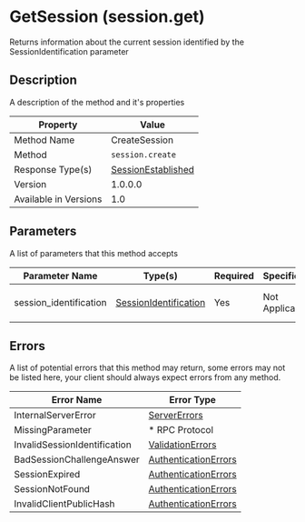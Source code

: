 # GetSession (session.get)

Returns information about the current session identified by the
SessionIdentification parameter


## Description

A description of the method and it's properties

| Property              | Value                                                     |
|-----------------------|-----------------------------------------------------------|
| Method Name           | CreateSession                                             |
| Method                | `session.create`                                          |
| Response Type(s)      | [SessionEstablished](../../Objects/SessionEstablished.md) |
| Version               | 1.0.0.0                                                   |
| Available in Versions | 1.0                                                       |


## Parameters

A list of parameters that this method accepts

| Parameter Name         | Type(s)                                                         | Required | Specification  | Deprecated | Versions | Description                       |
|------------------------|-----------------------------------------------------------------|----------|----------------|------------|----------|-----------------------------------|
| session_identification | [SessionIdentification](../../Objects/SessionIdentification.md) | Yes      | Not Applicable | No         | 1.0      | The Session Identification object |

## Errors

A list of potential errors that this method may return, some errors
may not be listed here, your client should always expect errors from
any method.

| Error Name                   | Error Type                                                   |
|------------------------------|--------------------------------------------------------------|
| InternalServerError          | [ServerErrors](../../Errors/ServerErrors.md)                 |
| MissingParameter             | * RPC Protocol                                               |
| InvalidSessionIdentification | [ValidationErrors](../../Errors/ValidationErrors.md)         |
| BadSessionChallengeAnswer    | [AuthenticationErrors](../../Errors/AuthenticationErrors.md) |
| SessionExpired               | [AuthenticationErrors](../../Errors/AuthenticationErrors.md) |
| SessionNotFound              | [AuthenticationErrors](../../Errors/AuthenticationErrors.md) |
| InvalidClientPublicHash      | [AuthenticationErrors](../../Errors/AuthenticationErrors.md) |